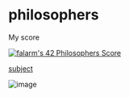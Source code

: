 # philosophers

My score

[![falarm's 42 Philosophers Score](https://badge42.vercel.app/api/v2/cl23rylyn001609lbgc4t4lzn/project/2589523)](https://github.com/JaeSeoKim/badge42)

[subject](https://github.com/Fuse23/philosophers/blob/main/en.subject.pdf)

![image](https://user-images.githubusercontent.com/57636684/171910525-cbd6b959-4239-49d1-a831-4c8904d61286.png)
